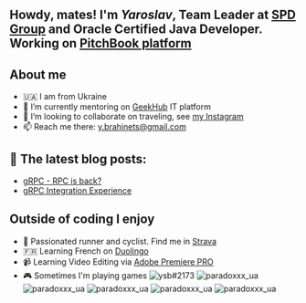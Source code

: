 ## Howdy, mates! I'm _Yaroslav_, Team Leader at [SPD Group](https://spd.group/author/y-brahinets/) and Oracle Certified Java Developer. Working on [PitchBook platform](https://pitchbook.com)

## About me
- 🇺🇦 I am from Ukraine
- 🌱 I’m currently mentoring on [GeekHub](https://geekhub.ck.ua) IT platform
- 👯 I’m looking to collaborate on traveling, see [my Instagram](https://www.instagram.com/takeshi.1/)
- 📫 Reach me there: [y.brahinets@gmail.com](mailto:y.brahinets@gmail.com)
  
## 📙 The latest blog posts:
- [gRPC - RPC is back?](https://spd-ukraine.medium.com/grpc-rpc-is-back-921da7a1de29)
- [gRPC Integration Experience](https://tproger.ru/articles/grpc-integration-experience/)

## Outside of coding I enjoy
- 👟 Passionated runner and cyclist. Find me in [Strava](https://www.strava.com/athletes/ybrahinets)
- 🇫🇷 Learning French on [Duolingo](https://www.duolingo.com/profile/Yaroslav835650)
- 📹 Learning Video Editing via [Adobe Premiere PRO](https://www.adobe.com/en/products/premiere.html)
- 🎮 Sometimes I'm playing games 
![ysb#2173](https://img.shields.io/badge/battle.net-%2300AEFF.svg?style=for-the-badge&logo=battle.net&logoColor=white)
![paradoxxx_ua](https://img.shields.io/badge/steam-%23000000.svg?style=for-the-badge&logo=steam&logoColor=white)
![paradoxxx_ua](https://img.shields.io/badge/ea-%23000000.svg?style=for-the-badge&logo=ea&logoColor=white)
![paradoxxx_ua](https://img.shields.io/badge/epicgames-%23313131.svg?style=for-the-badge&logo=epicgames&logoColor=white)
![paradoxxx_ua](https://img.shields.io/badge/Ubisoft-%23F5F5F5.svg?style=for-the-badge&logo=Ubisoft&logoColor=white)
![paradoxxx_ua](https://img.shields.io/badge/GOG-%23F5F5F5.svg?style=for-the-badge&logo=Gog&logoColor=white)
